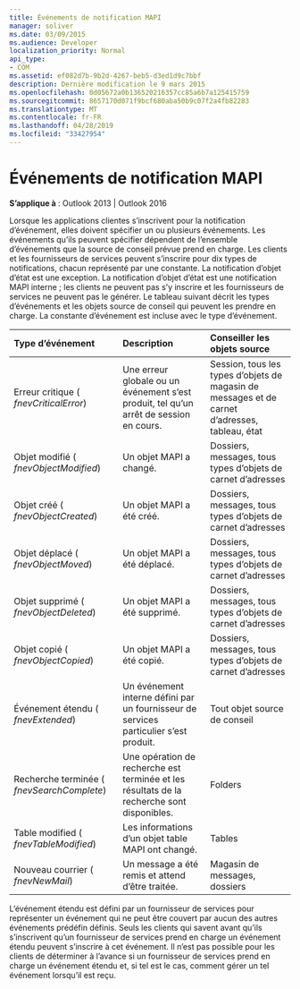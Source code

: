 ```yaml
---
title: Événements de notification MAPI
manager: soliver
ms.date: 03/09/2015
ms.audience: Developer
localization_priority: Normal
api_type:
- COM
ms.assetid: ef082d7b-9b2d-4267-beb5-d3ed1d9c7bbf
description: Dernière modification le 9 mars 2015
ms.openlocfilehash: 0d05672a0b136520216357cc85a6b7a125415759
ms.sourcegitcommit: 8657170d071f9bcf680aba50b9c07f2a4fb82283
ms.translationtype: MT
ms.contentlocale: fr-FR
ms.lasthandoff: 04/28/2019
ms.locfileid: "33427954"
---
```

# <a name="mapi-notification-events"></a>Événements de notification MAPI

  
  
**S’applique à** : Outlook 2013 | Outlook 2016 
  
Lorsque les applications clientes s’inscrivent pour la notification d’événement, elles doivent spécifier un ou plusieurs événements. Les événements qu’ils peuvent spécifier dépendent de l’ensemble d’événements que la source de conseil prévue prend en charge. Les clients et les fournisseurs de services peuvent s’inscrire pour dix types de notifications, chacun représenté par une constante. La notification d’objet d’état est une exception. La notification d’objet d’état est une notification MAPI interne ; les clients ne peuvent pas s’y inscrire et les fournisseurs de services ne peuvent pas le générer. Le tableau suivant décrit les types d’événements et les objets source de conseil qui peuvent les prendre en charge. La constante d’événement est incluse avec le type d’événement.
  
|**Type d’événement**|**Description**|**Conseiller les objets source**|
|:-----|:-----|:-----|
|Erreur critique ( _fnevCriticalError_)  <br/> |Une erreur globale ou un événement s’est produit, tel qu’un arrêt de session en cours.  <br/> |Session, tous les types d’objets de magasin de messages et de carnet d’adresses, tableau, état  <br/> |
|Objet modifié ( _fnevObjectModified_)  <br/> |Un objet MAPI a changé.  <br/> |Dossiers, messages, tous types d’objets de carnet d’adresses  <br/> |
|Objet créé ( _fnevObjectCreated_)  <br/> |Un objet MAPI a été créé.  <br/> |Dossiers, messages, tous types d’objets de carnet d’adresses  <br/> |
|Objet déplacé ( _fnevObjectMoved_)  <br/> |Un objet MAPI a été déplacé.  <br/> |Dossiers, messages, tous types d’objets de carnet d’adresses  <br/> |
|Objet supprimé ( _fnevObjectDeleted_)  <br/> |Un objet MAPI a été supprimé.  <br/> |Dossiers, messages, tous types d’objets de carnet d’adresses  <br/> |
|Objet copié ( _fnevObjectCopied_)  <br/> |Un objet MAPI a été copié.  <br/> |Dossiers, messages, tous types d’objets de carnet d’adresses  <br/> |
|Événement étendu ( _fnevExtended_)  <br/> |Un événement interne défini par un fournisseur de services particulier s’est produit.  <br/> |Tout objet source de conseil  <br/> |
|Recherche terminée ( _fnevSearchComplete_)  <br/> |Une opération de recherche est terminée et les résultats de la recherche sont disponibles.  <br/> |Folders  <br/> |
|Table modified ( _fnevTableModified_)  <br/> |Les informations d’un objet table MAPI ont changé.  <br/> |Tables  <br/> |
|Nouveau courrier ( _fnevNewMail_)  <br/> |Un message a été remis et attend d’être traitée.  <br/> |Magasin de messages, dossiers  <br/> |
   
L’événement étendu est défini par un fournisseur de services pour représenter un événement qui ne peut être couvert par aucun des autres événements prédéfin définis. Seuls les clients qui savent avant qu’ils s’inscrivent qu’un fournisseur de services prend en charge un événement étendu peuvent s’inscrire à cet événement. Il n’est pas possible pour les clients de déterminer à l’avance si un fournisseur de services prend en charge un événement étendu et, si tel est le cas, comment gérer un tel événement lorsqu’il est reçu.
  

